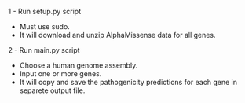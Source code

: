 1 - Run setup.py script
- Must use sudo.
- It will download and unzip AlphaMissense data for all genes.

2 - Run main.py script
- Choose a human genome assembly.
- Input one or more genes.
- It will copy and save the pathogenicity predictions for each gene in separete output file.
 
